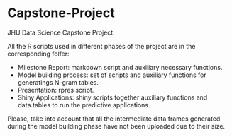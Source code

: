 # Capstone-Project
JHU Data Science Capstone Project. 

All the R scripts used in different phases of the project are in the corresponding folfer:
- Milestone Report: markdown script and auxiliary necessary functions.
- Model building process: set of scripts and auxiliary functions for generatings N-gram tables.
- Presentation: rpres script.
- Shiny Applications: shiny scripts together auxiliary functions and data.tables to run the predictive applications.

Please, take into account that all the intermediate data.frames generated during the model building phase have not been uploaded due to their size. 
